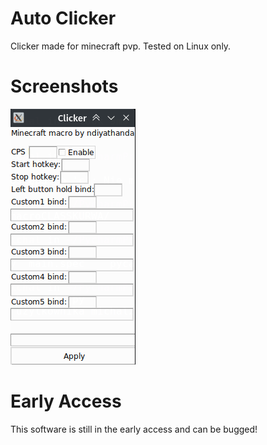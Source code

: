 # Auto Clicker
Clicker made for minecraft pvp. Tested on Linux only.

# Screenshots
![](Screenshot_62.png)

# Early Access
This software is still in the early access and can be bugged!
